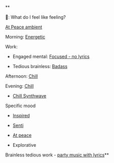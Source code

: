 **

🎵: What do I feel like feeling?

[At Peace ambient](https://mynoise.net/NoiseMachines/japaneseGardenSoundscapeGenerator.php)

Morning: [Energetic](https://open.spotify.com/playlist/2OGLvTHgXyWGwvnVOsI2tw)

Work: 

- Engaged mental: [Focused - no lyrics](https://open.spotify.com/playlist/2HfB9bLLxR36YI2pZ3rK6W)
    
- Tedious brainless: [Badass](https://open.spotify.com/playlist/3cTD2RBsoeJSsru2B5nuBm)
    

Afternoon: [Chill](https://open.spotify.com/playlist/4k41yTM2M24HyN1oIf4U88)

Evening: [Chill](https://open.spotify.com/playlist/4k41yTM2M24HyN1oIf4U88)

- [Chill Synthwave](https://open.spotify.com/playlist/1YIe34rcmLjCYpY9wJoM2p)
    

Specific mood

- [Inspired](https://open.spotify.com/playlist/6J4okaZgI5xfpY3X82S5YB)
    
- [Senti](https://open.spotify.com/playlist/7bVqJXXsILMOwakk4c5WML)
    
- [At peace](https://open.spotify.com/playlist/7aeRk9AOWH6UclFfbXSdxK)
    
- Explorative
    

  
Brainless tedious work - [party music with lyrics](https://open.spotify.com/collection/tracks)**